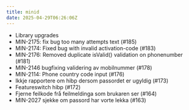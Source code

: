 ```yaml
---
title: minid
date: 2025-04-29T06:26:06Z
---
```

- Library upgrades
- MIN-2175: fix bug too many attempts text (#185)
- MIN-2174: Fixed bug with invalid activation-code (#183)
- MIN-2176: Removed duplicate isValid() validation on phonenumber (#181)
- MIN-2146 bugfixing validering av mobilnummer (#178)
- MIN-2114: Phone country code input (#176)
- Ikkje rapportere om hibp dersom passordet er ugyldig (#173)
- Featureswitch hibp (#172)
- Fjerne feilkode frå feilmeldinga som brukaren ser (#164)
- MIN-2027 sjekke om passord har vorte lekka (#163)

